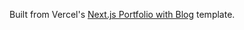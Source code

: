 Built from Vercel's [Next.js Portfolio with Blog](https://vercel.com/new/devgeetechs-projects/templates/next.js/nextjs-portfolio) template.
